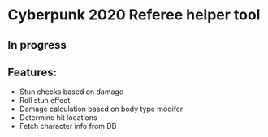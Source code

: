 # Cyberpunk 2020 Referee helper tool 

## In progress

## Features:

- Stun checks based on damage
- Roll stun effect
- Damage calculation based on body type modifer
- Determine hit locations
- Fetch character info from DB